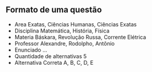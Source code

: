 ## Formato de uma questão
* Area 				Exatas, Ciências Humanas, Ciências Exatas
* Disciplina 			Matemática, História, Física
* Materia 			Báskara, Revolução Russa, Corrente Elétrica
* Professor 			Alexandre, Rodolpho, Antônio
* Enunciado 			...
* Quantidade de alternativas 	5
* Alternativa Correta 		A, B, C, D, E
